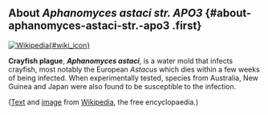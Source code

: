 About *Aphanomyces astaci str. APO3* {#about-aphanomyces-astaci-str.-apo3 .first}
------------------------------------

[![Wikipedia](/img/wikipedia_logo_v2_en.png){#wiki_icon}](https://en.wikipedia.org/wiki/Crayfish_plague_)

**Crayfish plague**, ***Aphanomyces astaci***, is a water mold that
infects crayfish, most notably the European *Astacus* which dies within
a few weeks of being infected. When experimentally tested, species from
Australia, New Guinea and Japan were also found to be susceptible to the
infection.

([Text](https://en.wikipedia.org/wiki/Crayfish_plague_) and
[image](https://commons.wikimedia.org/wiki/File:Aphanomyces_astaci_(tr%C3%A9s_probable).jpg)
from [Wikipedia](http://en.wikipedia.org/), the free encyclopaedia.)
